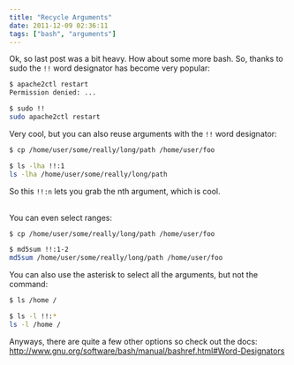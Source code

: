 ```yaml
---
title: "Recycle Arguments"
date: 2011-12-09 02:36:11
tags: ["bash", "arguments"]
---
```


Ok, so last post was a bit heavy. How about some more bash. So, thanks to sudo
the `!!` word designator has become very popular:


```bash
$ apache2ctl restart
Permission denied: ...

$ sudo !!
sudo apache2ctl restart
```

Very cool, but you can also reuse arguments with the `!!` word designator:

```bash
$ cp /home/user/some/really/long/path /home/user/foo

$ ls -lha !!:1
ls -lha /home/user/some/really/long/path
```

So this `!!:n` lets you grab the nth argument, which is cool. <br /><br />

You can even select ranges:


```bash
$ cp /home/user/some/really/long/path /home/user/foo

$ md5sum !!:1-2
md5sum /home/user/some/really/long/path /home/user/foo
```

You can also use the asterisk to select all the arguments, but not the command:

```bash
$ ls /home /

$ ls -l !!:*
ls -l /home /
```

Anyways, there are quite a few other options so check out the docs:   
http://www.gnu.org/software/bash/manual/bashref.html#Word-Designators
